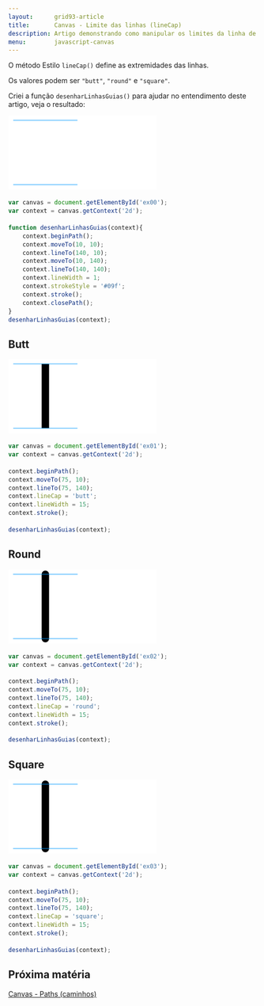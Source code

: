 ```yaml
---
layout:      grid93-article
title:       Canvas - Limite das linhas (lineCap)
description: Artigo demonstrando como manipular os limites da linha de um Canvas
menu:        javascript-canvas
---
```


O método Estilo `lineCap()` define as extremidades das linhas.

Os valores podem ser `"butt"`, `"round"` e `"square"`.

Criei a função `desenharLinhasGuias()` para ajudar no entendimento deste artigo, veja o resultado:

<p><img src="canvas1.png" alt="fig exemplo de canvas" title="exemplo de canvas" class="canvas"/></p>

```javascript
var canvas = document.getElementById('ex00');
var context = canvas.getContext('2d');

function desenharLinhasGuias(context){
    context.beginPath();
    context.moveTo(10, 10);
    context.lineTo(140, 10);
    context.moveTo(10, 140);
    context.lineTo(140, 140);
    context.lineWidth = 1;
    context.strokeStyle = '#09f';
    context.stroke();
    context.closePath();
}
desenharLinhasGuias(context);
```



Butt
---

<p><img src="canvas2.png" alt="fig exemplo de canvas" title="exemplo de canvas" class="canvas"/></p>

```javascript
var canvas = document.getElementById('ex01');
var context = canvas.getContext('2d');

context.beginPath();
context.moveTo(75, 10);
context.lineTo(75, 140);
context.lineCap = 'butt';
context.lineWidth = 15;
context.stroke();

desenharLinhasGuias(context);
```



Round
---

<p><img src="canvas3.png" alt="fig exemplo de canvas" title="exemplo de canvas" class="canvas"/></p>

```javascript
var canvas = document.getElementById('ex02');
var context = canvas.getContext('2d');

context.beginPath();
context.moveTo(75, 10);
context.lineTo(75, 140);
context.lineCap = 'round';
context.lineWidth = 15;
context.stroke();

desenharLinhasGuias(context);
```



Square
---

<p><img src="canvas3.png" alt="fig exemplo de canvas" title="exemplo de canvas" class="canvas"/></p>

```javascript
var canvas = document.getElementById('ex03');
var context = canvas.getContext('2d');

context.beginPath();
context.moveTo(75, 10);
context.lineTo(75, 140);
context.lineCap = 'square';
context.lineWidth = 15;
context.stroke();

desenharLinhasGuias(context);
```


Próxima matéria
---

[Canvas - Paths (caminhos)](/javascript/canvas/paths/)